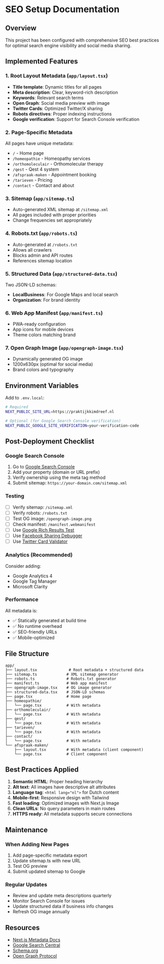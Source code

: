 # SEO Setup Documentation

## Overview
This project has been configured with comprehensive SEO best practices for optimal search engine visibility and social media sharing.

## Implemented Features

### 1. Root Layout Metadata (`app/layout.tsx`)
- **Title template**: Dynamic titles for all pages
- **Meta description**: Clear, keyword-rich description
- **Keywords**: Relevant search terms
- **Open Graph**: Social media preview with image
- **Twitter Cards**: Optimized Twitter/X sharing
- **Robots directives**: Proper indexing instructions
- **Google verification**: Support for Search Console verification

### 2. Page-Specific Metadata
All pages have unique metadata:
- `/` - Home page
- `/homeopathie` - Homeopathy services
- `/orthomoleculair` - Orthomolecular therapy
- `/qest` - Qest 4 system
- `/afspraak-maken` - Appointment booking
- `/tarieven` - Pricing
- `/contact` - Contact and about

### 3. Sitemap (`app/sitemap.ts`)
- Auto-generated XML sitemap at `/sitemap.xml`
- All pages included with proper priorities
- Change frequencies set appropriately

### 4. Robots.txt (`app/robots.ts`)
- Auto-generated at `/robots.txt`
- Allows all crawlers
- Blocks admin and API routes
- References sitemap location

### 5. Structured Data (`app/structured-data.tsx`)
Two JSON-LD schemas:
- **LocalBusiness**: For Google Maps and local search
- **Organization**: For brand identity

### 6. Web App Manifest (`app/manifest.ts`)
- PWA-ready configuration
- App icons for mobile devices
- Theme colors matching brand

### 7. Open Graph Image (`app/opengraph-image.tsx`)
- Dynamically generated OG image
- 1200x630px (optimal for social media)
- Brand colors and typography

## Environment Variables

Add to `.env.local`:
```bash
# Required
NEXT_PUBLIC_SITE_URL=https://praktijkkimdreef.nl

# Optional (for Google Search Console verification)
NEXT_PUBLIC_GOOGLE_SITE_VERIFICATION=your-verification-code
```

## Post-Deployment Checklist

### Google Search Console
1. Go to [Google Search Console](https://search.google.com/search-console)
2. Add your property (domain or URL prefix)
3. Verify ownership using the meta tag method
4. Submit sitemap: `https://your-domain.com/sitemap.xml`

### Testing
- [ ] Verify sitemap: `/sitemap.xml`
- [ ] Verify robots: `/robots.txt`
- [ ] Test OG image: `/opengraph-image.png`
- [ ] Check manifest: `/manifest.webmanifest`
- [ ] Use [Google Rich Results Test](https://search.google.com/test/rich-results)
- [ ] Use [Facebook Sharing Debugger](https://developers.facebook.com/tools/debug/)
- [ ] Use [Twitter Card Validator](https://cards-dev.twitter.com/validator)

### Analytics (Recommended)
Consider adding:
- Google Analytics 4
- Google Tag Manager
- Microsoft Clarity

### Performance
All metadata is:
- ✅ Statically generated at build time
- ✅ No runtime overhead
- ✅ SEO-friendly URLs
- ✅ Mobile-optimized

## File Structure
```
app/
├── layout.tsx              # Root metadata + structured data
├── sitemap.ts             # XML sitemap generator
├── robots.ts              # Robots.txt generator
├── manifest.ts            # Web app manifest
├── opengraph-image.tsx    # OG image generator
├── structured-data.tsx    # JSON-LD schemas
├── page.tsx               # Home page
├── homeopathie/
│   └── page.tsx           # With metadata
├── orthomoleculair/
│   └── page.tsx           # With metadata
├── qest/
│   └── page.tsx           # With metadata
├── tarieven/
│   └── page.tsx           # With metadata
├── contact/
│   └── page.tsx           # With metadata
└── afspraak-maken/
    ├── layout.tsx         # With metadata (client component)
    └── page.tsx           # Client component
```

## Best Practices Applied

1. **Semantic HTML**: Proper heading hierarchy
2. **Alt text**: All images have descriptive alt attributes
3. **Language tag**: `<html lang="nl">` for Dutch content
4. **Mobile-first**: Responsive design with Tailwind
5. **Fast loading**: Optimized images with Next.js Image
6. **Clean URLs**: No query parameters in main routes
7. **HTTPS ready**: All metadata supports secure connections

## Maintenance

### When Adding New Pages
1. Add page-specific metadata export
2. Update sitemap.ts with new URL
3. Test OG preview
4. Submit updated sitemap to Google

### Regular Updates
- Review and update meta descriptions quarterly
- Monitor Search Console for issues
- Update structured data if business info changes
- Refresh OG image annually

## Resources

- [Next.js Metadata Docs](https://nextjs.org/docs/app/building-your-application/optimizing/metadata)
- [Google Search Central](https://developers.google.com/search)
- [Schema.org](https://schema.org/)
- [Open Graph Protocol](https://ogp.me/)
